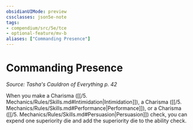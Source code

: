 ```yaml
---
obsidianUIMode: preview
cssclasses: json5e-note
tags:
- compendium/src/5e/tce
- optional-feature/mv-b
aliases: ["Commanding Presence"]
---
```

# Commanding Presence
*Source: Tasha's Cauldron of Everything p. 42* 

When you make a Charisma ([[/5. Mechanics/Rules/Skills.md#Intimidation\|Intimidation]]), a Charisma ([[/5. Mechanics/Rules/Skills.md#Performance\|Performance]]), or a Charisma ([[/5. Mechanics/Rules/Skills.md#Persuasion\|Persuasion]]) check, you can expend one superiority die and add the superiority die to the ability check.